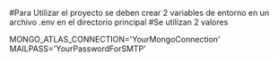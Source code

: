 #Para Utilizar el proyecto se deben crear 2 variables de entorno en un archivo .env en el directorio principal
#Se utilizan 2 valores

MONGO_ATLAS_CONNECTION='YourMongoConnection'
MAILPASS='YourPasswordForSMTP'